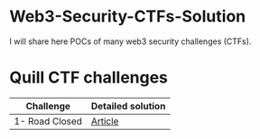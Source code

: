# Web3-Security-CTFs-Solution
I will share here POCs of many web3 security challenges (CTFs).
# Quill CTF challenges
| Challenge  | Detailed solution |
| ------------- | ------------- |
| 1- Road Closed  | [Article](https://eidoox.hashnode.dev/quillctfs-1-road-closed-solidity-security)|


